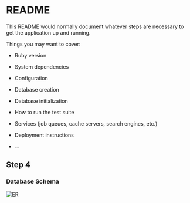 # README

This README would normally document whatever steps are necessary to get the
application up and running.

Things you may want to cover:

* Ruby version

* System dependencies

* Configuration

* Database creation

* Database initialization

* How to run the test suite

* Services (job queues, cache servers, search engines, etc.)

* Deployment instructions

* ...

## Step 4
### Database Schema

![ER](https://user-images.githubusercontent.com/56104871/66542062-6c734600-eb6c-11e9-9ffe-1b517a179a7b.JPG)
